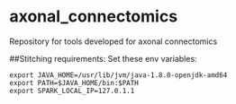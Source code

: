 # axonal_connectomics
Repository for tools developed for axonal connectomics

##Stitching requirements:
Set these env variables:
```
export JAVA_HOME=/usr/lib/jvm/java-1.8.0-openjdk-amd64
export PATH=$JAVA_HOME/bin:$PATH
export SPARK_LOCAL_IP=127.0.1.1
```
